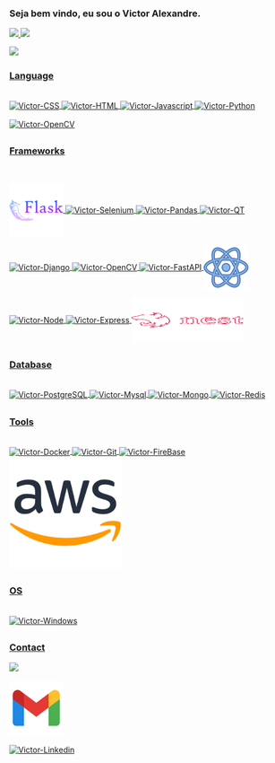 ### Seja bem vindo, eu sou o Victor Alexandre.

 <div>
  <a href="https://github.com/VictorAlexandre1986">
  <!--<img height="200em" src="https://github-readme-stats.vercel.app/api?username=VictorAlexandre1986&show_icons=true&theme=dark&include_all_commits=true&count_private=true"/><br>-->
   <img height="300em" src="https://github-readme-stats.vercel.app/api?username=VictorAlexandre1986&show=reviews,discussions_started,discussions_answered,prs_merged,prs_merged_percentage">
  <img height="200em" src="https://github-readme-stats.vercel.app/api/top-langs/?username=VictorAlexandre1986&hide_progress=true"><p></p>
  <img height="200em" src="https://github-readme-streak-stats.herokuapp.com/?user=VictorAlexandre1986&amp;theme=radical"
  </div>

  
  
 ### Language 
 
<div style="display: inline_block"><br>
  <img align="center" alt="Victor-CSS" height="80" width="200" src="https://cdn.jsdelivr.net/gh/devicons/devicon/icons/css3/css3-original-wordmark.svg">
  <img align="center" alt="Victor-HTML" height="80" width="200" src="https://cdn.jsdelivr.net/gh/devicons/devicon/icons/html5/html5-original-wordmark.svg">
  <img align="center" alt="Victor-Javascript" height="80" width="200" src="https://cdn.jsdelivr.net/gh/devicons/devicon/icons/javascript/javascript-original.svg">
  <img align="center" alt="Victor-Python" height="80" width="200" src="https://cdn.jsdelivr.net/gh/devicons/devicon/icons/python/python-original-wordmark.svg">
  <p></p>
<!--   <img align="center" alt="Victor-OpenCV" height="80" width="200" src="https://cdn.jsdelivr.net/gh/devicons/devicon/icons/csharp/csharp-original.svg"> -->
  <img align="center" alt="Victor-OpenCV" height="80" width="200" src="https://cdn.jsdelivr.net/gh/devicons/devicon/icons/typescript/typescript-original.svg">

</div>
  
 
 
  ##
 
 ### Frameworks
 <div style="display: inline_block"><br><p></p>
    <img align="center" alt="Victor-flask"  src="icons8-flask-96.png">
    <img align="center" alt="Victor-Selenium" height="80" width="200" src="https://cdn.jsdelivr.net/gh/devicons/devicon/icons/selenium/selenium-original.svg">        
    <img align="center" alt="Victor-Pandas" height="80" width="200" src="https://cdn.jsdelivr.net/gh/devicons/devicon/icons/pandas/pandas-original-wordmark.svg"> 
    <img align="center" alt="Victor-QT" height="80" width="200" src="https://cdn.jsdelivr.net/gh/devicons/devicon/icons/qt/qt-original.svg">
    <p></p>
    <img align="center" alt="Victor-Django" height="80" width="200" src="https://cdn.jsdelivr.net/gh/devicons/devicon/icons/django/django-plain-wordmark.svg">
    <img align="center" alt="Victor-OpenCV" height="80" width="200" src="https://cdn.jsdelivr.net/gh/devicons/devicon/icons/opencv/opencv-original-wordmark.svg">
    <img align="center" alt="Victor-FastAPI"  height="80" width="200"  src="https://cdn.jsdelivr.net/gh/devicons/devicon/icons/fastapi/fastapi-original-wordmark.svg">
    <img align="center" alt="Victor-React"   src="react.png" /> 
<!--     <img align="center" alt="Victor-.net" height="80" width="200" src="https://cdn.jsdelivr.net/gh/devicons/devicon/icons/dot-net/dot-net-original-wordmark.svg"> 
    <img align="center" alt="Victor-net core" height="80" width="200" src="https://cdn.jsdelivr.net/gh/devicons/devicon/icons/dotnetcore/dotnetcore-original.svg">  -->
    <p></p>
    <img align="center" alt="Victor-Node" height="80" width="200" src="https://cdn.jsdelivr.net/gh/devicons/devicon/icons/nodejs/nodejs-original-wordmark.svg">
    <img align="center" alt="Victor-Express" height="80" width="200" src="https://cdn.jsdelivr.net/gh/devicons/devicon/icons/express/express-original-wordmark.svg">   
    <img align="center" alt="Victor-Nest" height="80" width="200" src="nestjs-line-wordmark.svg"> 

          
  <p></p>
        
        
    

 </div>
 
 ##
 
  ### Database
 <div style="display: inline_block"><br>
     <img align="center" alt="Victor-PostgreSQL" height="80" width="200" src="https://cdn.jsdelivr.net/gh/devicons/devicon/icons/postgresql/postgresql-plain-wordmark.svg">
     <img align="center" alt="Victor-Mysql" height="80" width="200" src="https://cdn.jsdelivr.net/gh/devicons/devicon/icons/mysql/mysql-plain-wordmark.svg">  
     <img align="center" alt="Victor-Mongo" height="80" width="200" src="https://cdn.jsdelivr.net/gh/devicons/devicon/icons/mongodb/mongodb-original-wordmark.svg">
     <img align="center" alt="Victor-Redis" height="80" width="100" src="https://cdn.jsdelivr.net/gh/devicons/devicon/icons/redis/redis-original-wordmark.svg">
     

  
 </div>
 
 ##
 
   ### Tools
 <div style="display: inline_block"><br>
     <img align="center" alt="Victor-Docker" height="80" width="200" src="https://cdn.jsdelivr.net/gh/devicons/devicon/icons/docker/docker-original-wordmark.svg">
     <img align="center" alt="Victor-Git" height="80" width="200" src="https://cdn.jsdelivr.net/gh/devicons/devicon/icons/git/git-original-wordmark.svg">         
     <img align="center" alt="Victor-FireBase" height="80" width="200" src="https://cdn.jsdelivr.net/gh/devicons/devicon/icons/firebase/firebase-plain-wordmark.svg">
     <img align="center" alt="Victor-AWS" width="200" src="amazonwebservices-original-wordmark.svg">
 </div>
 
 ##
 
 ### OS
  <div style="display: inline_block"><br>
     <img align="center" alt="Victor-Windows" height="80" width="100" src="https://cdn.jsdelivr.net/gh/devicons/devicon/icons/windows8/windows8-original.svg">         
 </div>
 

 
 ##
 
 ### Contact
  <div style="display: block"> 
  <a href="https://victoralexandre29051986.medium.com/atalhos-úteis-para-vs-code-6530769eac5d" target="_blank"><img src="https://img.shields.io/badge/Medium-12100E?style=for-the-badge&logo=medium&logoColor=white"></a>
   <p></p>
  <a href = "mailto:victoralexandre29051986@gmail.com"><img src="icons8-gmail-96.png"></a>
   <p></p>
  <a href="https://www.linkedin.com/in/victor-alexandre-017024202/" target="_blank"><img align="center" alt="Victor-Linkedin" height="60" width="100" src="https://cdn.jsdelivr.net/gh/devicons/devicon/icons/linkedin/linkedin-original.svg"></a> 
  </div>
  
          
 
 
  

